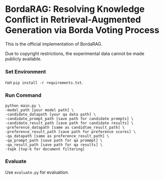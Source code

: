 # BordaRAG: Resolving Knowledge Conflict in Retrieval-Augmented Generation via Borda Voting Process

This is the official implementation of BordaRAG.

Due to copyright restrictions, the experimental data cannot be made publicly available.

### Set Environment

run `pip install -r requirements.txt`.

### Run Command

```
python main.py \
-model_path [your model path] \
-candidate_datapath [your qa data path] \
-candidate_prompt_path [save path for candidate prompts] \
-candidate_result_path [save path for candidate results] \
-preference_datapath [same as candidtae_result_path] \
-preference_result_path [save path for preference scores] \
-qa_datapath [same as preference_result_path] \
-qa_prompt_path [save path for qa prommpt] \
-qa_result_path [save path for qa results] \
-topk [top-k for document filtering]
```

### Evaluate

Use `evaluate.py` for evaluation.
